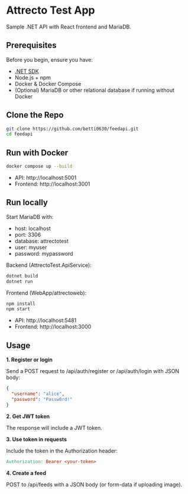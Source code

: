 # Attrecto Test App

Sample .NET API with React frontend and MariaDB.

## Prerequisites

Before you begin, ensure you have:

- [.NET SDK](https://dotnet.microsoft.com/en-us/download/dotnet/8.0) 
- Node.js + npm 
- Docker & Docker Compose  
- (Optional) MariaDB or other relational database if running without Docker 

## Clone the Repo

```bash
git clone https://github.com/betti0630/feedapi.git
cd feedapi
```
## Run with Docker

```bash
docker compose up --build
```

- API: http://localhost:5001
- Frontend: http://localhost:3001

## Run locally

Start MariaDB with:
- host: localhost
- port: 3306
- database: attrectotest
- user: myuser
- password: mypassword

Backend (AttrectoTest.ApiService):

```bash
dotnet build
dotnet run
```

Frontend (WebApp/attrectoweb):

```bash
npm install
npm start
```

- API: http://localhost:5481
- Frontend: http://localhost:3000


## Usage
**1. Register or login**
   
Send a POST request to /api/auth/register or /api/auth/login with JSON body:

```json
{
  "username": "alice",
  "password": "Passw0rd!"
}
```

**2. Get JWT token**

The response will include a JWT token.

**3. Use token in requests**

Include the token in the Authorization header:

```makefile
Authorization: Bearer <your-token>
```
**4. Create a feed**

POST to /api/feeds with a JSON body (or form-data if uploading image).


